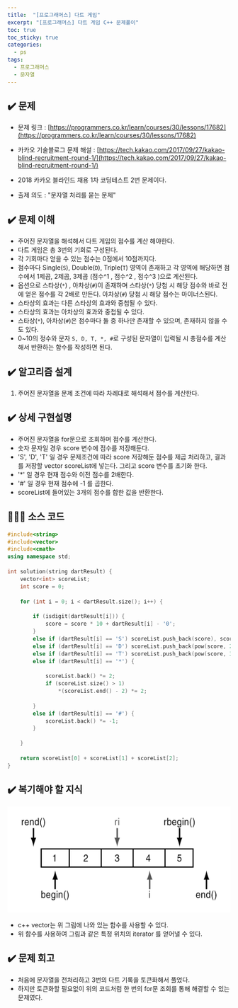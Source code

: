 ```yaml
---
title:  "[프로그래머스] 다트 게임"
excerpt: "[프로그래머스] 다트 게임 C++ 문제풀이"
toc: true
toc_sticky: true
categories:
  - ps
tags:
  - 프로그래머스
  - 문자열
---
```




## ✔️ 문제  

*  문제 링크 : [https://programmers.co.kr/learn/courses/30/lessons/17682](https://programmers.co.kr/learn/courses/30/lessons/17682)

*  카카오 기술블로그 문제 해설 : [https://tech.kakao.com/2017/09/27/kakao-blind-recruitment-round-1/](https://tech.kakao.com/2017/09/27/kakao-blind-recruitment-round-1/)

*  2018 카카오 블라인드 채용 1차 코딩테스트 2번 문제이다. 

* 출제 의도 : "문자열 처리를 묻는 문제"



## ✔️ 문제 이해

* 주어진 문자열을 해석해서 다트 게임의 점수를 계산 해야한다.
* 다트 게임은 총 3번의 기회로 구성된다.
* 각 기회마다 얻을 수 있는 점수는 0점에서 10점까지다.
* 점수마다 Single(`S`), Double(`D`), Triple(`T`) 영역이 존재하고 각 영역에 해당하면 점수에서 1제곱, 2제곱, 3제곱 (점수^1 , 점수^2 , 점수^3 )으로 계산된다.
* 옵션으로 스타상(`*`) , 아차상(`#`)이 존재하며 스타상(`*`) 당첨 시 해당 점수와 바로 전에 얻은 점수를 각 2배로 만든다. 아차상(`#`) 당첨 시 해당 점수는 마이너스된다.
* 스타상의 효과는 다른 스타상의 효과와 중첩될 수 있다.
* 스타상의 효과는 아차상의 효과와 중첩될 수 있다. 
* 스타상(`*`), 아차상(`#`)은 점수마다 둘 중 하나만 존재할 수 있으며, 존재하지 않을 수도 있다.
* 0~10의 정수와 문자 `S, D, T, *, #`로 구성된 문자열이 입력될 시 총점수를 계산해서 반환하는 함수를 작성하면 된다. 




## ✔️ 알고리즘 설계

1. 주어진 문자열을 문제 조건에 따라 차례대로 해석해서 점수를 계산한다. 

   

## ✔️ 상세 구현설명

* 주어진 문자열을 for문으로 조회하며 점수를 계산한다.
* 숫자 문자일 경우 score 변수에 점수를 저장해둔다.
* 'S', 'D', 'T' 일 경우 문제조건에 따라 score 저장해둔 점수를 제곱 처리하고, 결과를 저장할 vector scoreList에 넣는다. 그리고 score 변수를 초기화 한다. 
* '*' 일 경우 현재 점수와 이전 점수를 2배한다.
* '#' 일 경우 현재 점수에 -1 를 곱한다.
* scoreList에 들어있는 3개의 점수를 합한 값을 반환한다. 



## 👨🏻‍💻 소스 코드

```cpp
#include<string>
#include<vector>
#include<cmath>
using namespace std;

int solution(string dartResult) {
	vector<int> scoreList;
	int score = 0;

	for (int i = 0; i < dartResult.size(); i++) {

		if (isdigit(dartResult[i])) {
			score = score * 10 + dartResult[i] - '0';
		}
		else if (dartResult[i] == 'S') scoreList.push_back(score), score = 0;
		else if (dartResult[i] == 'D') scoreList.push_back(pow(score, 2)), score = 0;
		else if (dartResult[i] == 'T') scoreList.push_back(pow(score, 3)), score = 0;
		else if (dartResult[i] == '*') {

			scoreList.back() *= 2;
			if (scoreList.size() > 1) 
				*(scoreList.end() - 2) *= 2;
				
		}
		else if (dartResult[i] == '#') {
			scoreList.back() *= -1;
		}

	}

	return scoreList[0] + scoreList[1] + scoreList[2];
}
```



## ✔️ 복기해야 할 지식 

![](../../assets/images/2020-06-10-23-29-17.png)

* c++ vector는 위 그림에 나와 있는 함수를 사용할 수 있다.
* 위 함수를 사용하여 그림과 같은 특정 위치의 iterator 를 얻어낼 수 있다. 

  

## ✔️ 문제 회고

* 처음에 문자열을 전처리하고 3번의 다트 기록을 토큰화해서 풀었다.
* 하지만 토큰화할 필요없이 위의 코드처럼 한 번의 for문 조회를 통해 해결할 수 있는 문제였다.
